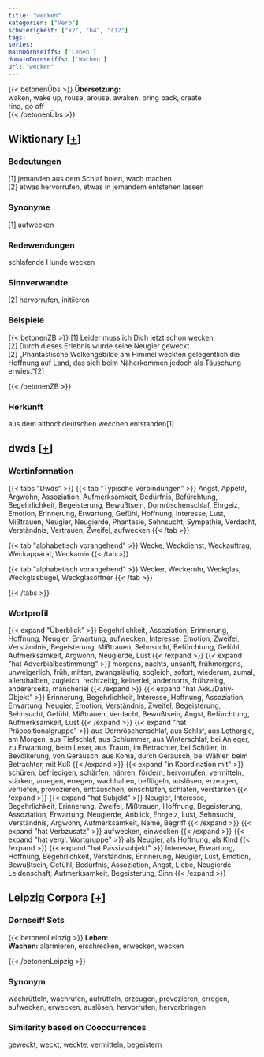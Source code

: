```yaml
---
title: "wecken"
kategorien: ["Verb"]
schwierigkeit: ["k2", "h4", "r12"]
tags:
series:
mainDornseiffs: ['Leben']
domainDornseiffs: ['Wachen']
url: "wecken"
---
```


{{< betonenÜbs >}}
**Übersetzung:**  
waken, wake up, rouse, arouse, awaken, bring back, create  
ring, go off  
{{< /betonenÜbs >}}

## Wiktionary [[+](https://de.wiktionary.org/wiki/wecken)]

### Bedeutungen
[1] jemanden aus dem Schlaf holen, wach machen  
[2] etwas hervorrufen, etwas in jemandem entstehen lassen  

### Synonyme
[1] aufwecken  

### Redewendungen
schlafende Hunde wecken  

### Sinnverwandte
[2] hervorrufen, initiieren  

### Beispiele
{{< betonenZB >}}
[1] Leider muss ich Dich jetzt schon wecken.  
[2] Durch dieses Erlebnis wurde seine Neugier geweckt.  
[2] „Phantastische Wolkengebilde am Himmel weckten gelegentlich die Hoffnung auf Land, das sich beim Näherkommen jedoch als Täuschung erwies.“[2]  

{{< /betonenZB >}}
### Herkunft
aus dem althochdeutschen wecchen entstanden[1]  



## dwds [[+](https://www.dwds.de/wb/wecken)]

### Wortinformation
{{< tabs "Dwds" >}}
{{< tab "Typische Verbindungen" >}}
Angst, Appetit, Argwohn, Assoziation, Aufmerksamkeit, Bedürfnis, Befürchtung, Begehrlichkeit, Begeisterung, Bewußtsein, Dornröschenschlaf, Ehrgeiz, Emotion, Erinnerung, Erwartung, Gefühl, Hoffnung, Interesse, Lust, Mißtrauen, Neugier, Neugierde, Phantasie, Sehnsucht, Sympathie, Verdacht, Verständnis, Vertrauen, Zweifel, aufwecken
{{< /tab >}}

{{< tab "alphabetisch vorangehend" >}}
Wecke, Weckdienst, Weckauftrag, Weckapparat, Weckamin
{{< /tab >}}

{{< tab "alphabetisch vorangehend" >}}
Wecker, Weckeruhr, Weckglas, Weckglasbügel, Weckglasöffner
{{< /tab >}}

{{< /tabs >}}

### Wortprofil
{{< expand "Überblick" >}} Begehrlichkeit, Assoziation, Erinnerung, Hoffnung, Neugier, Erwartung, aufwecken, Interesse, Emotion, Zweifel, Verständnis, Begeisterung, Mißtrauen, Sehnsucht, Befürchtung, Gefühl, Aufmerksamkeit, Argwohn, Neugierde, Lust {{< /expand >}}
{{< expand "hat Adverbialbestimmung" >}} morgens, nachts, unsanft, frühmorgens, unweigerlich, früh, mitten, zwangsläufig, sogleich, sofort, wiederum, zumal, allenthalben, zugleich, rechtzeitig, keinerlei, andernorts, frühzeitig, andererseits, mancherlei {{< /expand >}}
{{< expand "hat Akk./Dativ-Objekt" >}} Erinnerung, Begehrlichkeit, Interesse, Hoffnung, Assoziation, Erwartung, Neugier, Emotion, Verständnis, Zweifel, Begeisterung, Sehnsucht, Gefühl, Mißtrauen, Verdacht, Bewußtsein, Angst, Befürchtung, Aufmerksamkeit, Lust {{< /expand >}}
{{< expand "hat Präpositionalgruppe" >}} aus Dornröschenschlaf, aus Schlaf, aus Lethargie, am Morgen, aus Tiefschlaf, aus Schlummer, aus Winterschlaf, bei Anleger, zu Erwartung, beim Leser, aus Traum, im Betrachter, bei Schüler, in Bevölkerung, von Geräusch, aus Koma, durch Geräusch, bei Wähler, beim Betrachter, mit Kuß {{< /expand >}}
{{< expand "in Koordination mit" >}} schüren, befriedigen, schärfen, nähren, fördern, hervorrufen, vermitteln, stärken, anregen, erregen, wachhalten, beflügeln, auslösen, erzeugen, vertiefen, provozieren, enttäuschen, einschlafen, schlafen, verstärken {{< /expand >}}
{{< expand "hat Subjekt" >}} Neugier, Interesse, Begehrlichkeit, Erinnerung, Zweifel, Mißtrauen, Hoffnung, Begeisterung, Assoziation, Erwartung, Neugierde, Anblick, Ehrgeiz, Lust, Sehnsucht, Verständnis, Argwohn, Aufmerksamkeit, Name, Begriff {{< /expand >}}
{{< expand "hat Verbzusatz" >}} aufwecken, einwecken {{< /expand >}}
{{< expand "hat vergl. Wortgruppe" >}} als Neugier, als Hoffnung, als Kind {{< /expand >}}
{{< expand "hat Passivsubjekt" >}} Interesse, Erwartung, Hoffnung, Begehrlichkeit, Verständnis, Erinnerung, Neugier, Lust, Emotion, Bewußtsein, Gefühl, Bedürfnis, Assoziation, Angst, Liebe, Neugierde, Leidenschaft, Aufmerksamkeit, Begeisterung, Sinn {{< /expand >}}

## Leipzig Corpora [[+](https://corpora.uni-leipzig.de/en/res?word=wecken&corpusId=deu_newscrawl-public_2018)]

### Dornseiff Sets
{{< betonenLeipzig >}}
**Leben:**  
**Wachen:** alarmieren, erschrecken, erwecken, wecken  

{{< /betonenLeipzig >}}

### Synonym
wachrütteln, wachrufen, aufrütteln, erzeugen, provozieren, erregen, aufwecken, erwecken, auslösen, hervorrufen, hervorbringen


### Similarity based on Cooccurrences
geweckt, weckt, weckte, vermitteln, begeistern

